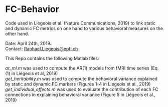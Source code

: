 # FC-Behavior
Code used in Liégeois et al. (Nature Communications, 2019) to link static and dynamic FC metrics on one hand to various behavioral measures on the other hand. 

Date: April 24th, 2019.\
Contact: Raphael.Liegeois@epfl.ch

This Repo contains the following Matlab files:

*ar_ml.m* was used to compute the AR(1) models from fMRI time series (Eq. (1) in Liégeois et al, 2019)\
*get_heritability.m* was used to compute the behavioral variance explained by static and dynamic FC markers (Figures 1-4 in Liégeois et al., 2019)\
*get_individual_effects.m* was used to evaluate the contribution of each FC connections in explaining behavioral variance (Figure 5 in Liégeois et al., 2019)
